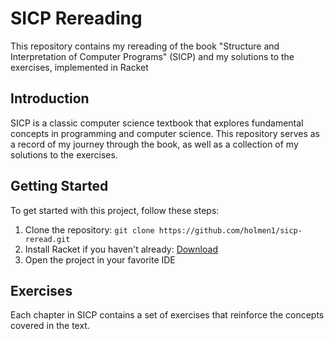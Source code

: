 # SICP Rereading

This repository contains my rereading of the book "Structure and Interpretation of Computer Programs" (SICP) and my solutions to the exercises, implemented in Racket




## Introduction

SICP is a classic computer science textbook that explores fundamental concepts in programming and computer science. This repository serves as a record of my journey through the book, as well as a collection of my solutions to the exercises.

## Getting Started

To get started with this project, follow these steps:

1. Clone the repository: `git clone https://github.com/holmen1/sicp-reread.git`
2. Install Racket if you haven't already: [Download](https://download.racket-lang.org/)
3. Open the project in your favorite IDE

## Exercises

Each chapter in SICP contains a set of exercises that reinforce the concepts covered in the text.

